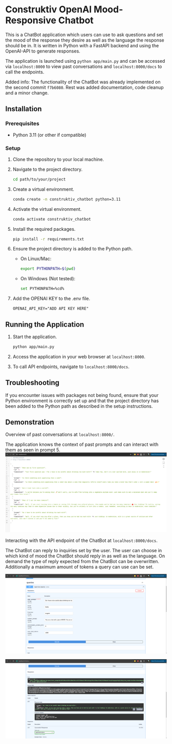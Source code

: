 # Construktiv OpenAI Mood-Responsive Chatbot

This is a ChatBot application which users can use to ask questions and set the mood of the response they desire as well as the language the response should be in. 
It is written in Python with a FastAPI backend and using the OpenAI-API to generate responses. 

The application is launched using `python app/main.py` and can be accessed via `localhost:8000` to view past conversations and `localhost:8000/docs` to call the endpoints.

Added info: The functionality of the ChatBot was already implemented on the second commit `f7b6080`. Rest was added documentation, code cleanup and a minor change.

## Installation

### Prerequisites

- Python 3.11 (or other if compatible)

### Setup

1. Clone the repository to your local machine.

2. Navigate to the project directory.

   ```sh
   cd path/to/your/project
   ```

3. Create a virtual environment.

   ```sh
   conda create -n construktiv_chatbot python=3.11
   ```

4. Activate the virtual environment.

     ```sh
     conda activate construktiv_chatbot
     ```

5. Install the required packages.

   ```sh
   pip install -r requirements.txt
   ```

6. Ensure the project directory is added to the Python path.

   - On Linux/Mac:

     ```sh
     export PYTHONPATH=$(pwd)
     ```

   - On Windows (Not tested):

     ```sh
     set PYTHONPATH=%cd%
     ```
7. Add the OPENAI KEY to the .env file.

   ```
   OPENAI_API_KEY="ADD API KEY HERE"
   ```
   
## Running the Application

1. Start the application.

   ```sh
   python app/main.py
   ```

2. Access the application in your web browser at `localhost:8000`.

4. To call API endpoints, navigate to `localhost:8000/docs`.

## Troubleshooting

If you encounter issues with packages not being found, ensure that your Python environment is correctly set up and that the project directory has been added to the Python path as described in the setup instructions.


## Demonstration

Overview of past conversations at `localhost:8000/`.


The application knows the context of past prompts and can interact with them as seen in prompt 5.
![Application Screenshot](images/root_view.png)

Interacting with the API endpoint of the ChatBot at  `localhost:8000/docs`. 

The ChatBot can reply to inquiries set by the user. The user can choose in which kind of mood the ChatBot should reply in as well as the language.
On demand the type of reply expected from the ChatBot can be overwritten. Additionally a maximum amount of tokens a query can use can be set. 

![Application Screenshot](images/api_endpoint_prompt.png)

![Application Screenshot](images/api_endpoint_response.png)


